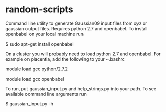 random-scripts
============

Command line utility to generate Gaussian09 input files from xyz or gaussian output files. Requires python 2.7 and openbabel. To install openbabel on your local machine run 

$ sudo apt-get install openbabel

On a cluster you will probably need to load python 2.7 and openbabel. For example on placentia, add the following to your ~.bashrc

module load gcc python/2.7.2

module load gcc openbabel

To run, put gaussian_input.py and help_strings.py into your path. To see available command line arguments run

$ gaussian_input.py -h 






